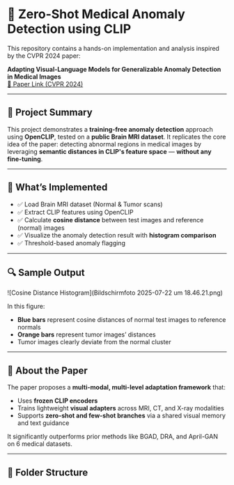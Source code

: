 # 🧠 Zero-Shot Medical Anomaly Detection using CLIP

This repository contains a hands-on implementation and analysis inspired by the CVPR 2024 paper:

**Adapting Visual-Language Models for Generalizable Anomaly Detection in Medical Images**  
[📄 Paper Link (CVPR 2024)](https://arxiv.org/abs/2403.12570)

---

## 📌 Project Summary

This project demonstrates a **training-free anomaly detection** approach using **OpenCLIP**, tested on a **public Brain MRI dataset**. It replicates the core idea of the paper: detecting abnormal regions in medical images by leveraging **semantic distances in CLIP's feature space** — **without any fine-tuning**.

---

## 🧪 What’s Implemented

- ✅ Load Brain MRI dataset (Normal & Tumor scans)
- ✅ Extract CLIP features using OpenCLIP
- ✅ Calculate **cosine distance** between test images and reference (normal) images
- ✅ Visualize the anomaly detection result with **histogram comparison**
- ✅ Threshold-based anomaly flagging

---

## 🔍 Sample Output

![Cosine Distance Histogram](Bildschirm­foto 2025-07-22 um 18.46.21.png)

In this figure:
- **Blue bars** represent cosine distances of normal test images to reference normals
- **Orange bars** represent tumor images’ distances
- Tumor images clearly deviate from the normal cluster

---

## 🧠 About the Paper

The paper proposes a **multi-modal, multi-level adaptation framework** that:

- Uses **frozen CLIP encoders**
- Trains lightweight **visual adapters** across MRI, CT, and X-ray modalities
- Supports **zero-shot and few-shot branches** via a shared visual memory and text guidance

It significantly outperforms prior methods like BGAD, DRA, and April-GAN on 6 medical datasets.

---

## 📁 Folder Structure

